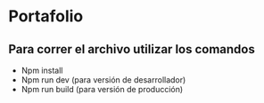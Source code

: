 # Portafolio

## Para correr el archivo utilizar los comandos
- Npm install  
- Npm run dev (para versión de desarrollador)  
- Npm run build (para versión de producción)  

